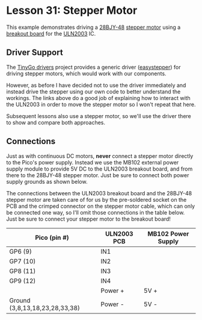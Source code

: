 # Lesson 31: Stepper Motor #

This example demonstrates driving a [28BJY-48](https://components101.com/motors/28byj-48-stepper-motor)
[stepper motor](https://en.wikipedia.org/wiki/Stepper_motor) using a
[breakout board](https://www.electronicoscaldas.com/datasheet/ULN2003A-PCB.pdf) for the
[ULN2003](https://www.ti.com/lit/ds/symlink/uln2003a.pdf) IC.

## Driver Support ##

The [TinyGo drivers](https://github.com/tinygo-org/drivers) project provides a generic driver
([easystepper](https://github.com/tinygo-org/drivers/blob/release/easystepper/easystepper.go)) for
driving stepper motors, which would work with our components.

However, as before I have decided not to use the driver immediately and instead drive the stepper
using our own code to better understand the workings. The links above do a good job of explaining
how to interact with the ULN2003 in order to move the stepper motor so I won't repeat that here.

Subsequent lessons also use a stepper motor, so we'll use the driver there to show and compare
both approaches.

## Connections ##

Just as with continuous DC motors, **never** connect a stepper motor directly to the Pico's power
supply. Instead we use the MB102 external power supply module to provide 5V DC to the ULN2003
breakout board, and from there to the 28BJY-48 stepper motor. Just be sure to connect both power
supply grounds as shown below.

The connections between the ULN2003 breakout board and the 28BJY-48 stepper motor are taken
care of for us by the pre-soldered socket on the PCB and the crimped connector on the stepper
motor cable, which can only be connected one way, so I'll omit those connections in the table below.
Just be sure to connect your stepper motor to the breakout board!

| Pico (pin #) | ULN2003 PCB | MB102 Power Supply |
|-|-|-|
| GP6 (9)  | IN1 |
| GP7 (10) | IN2 |
| GP8 (11) | IN3 |
| GP9 (12) | IN4 |
| | Power + | 5V + |
| Ground (3,8,13,18,23,28,33,38) | Power - | 5V - |
